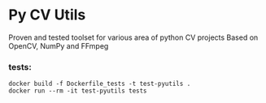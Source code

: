 # Py CV Utils
Proven and tested toolset for various area of python CV projects
Based on OpenCV, NumPy and FFmpeg

### tests:

    docker build -f Dockerfile_tests -t test-pyutils .
    docker run --rm -it test-pyutils tests
